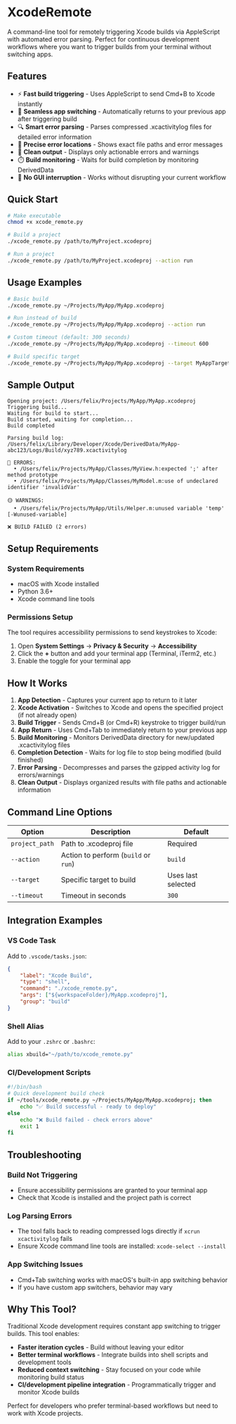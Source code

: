 # XcodeRemote

A command-line tool for remotely triggering Xcode builds via AppleScript with automated error parsing. Perfect for continuous development workflows where you want to trigger builds from your terminal without switching apps.

## Features

- ⚡ **Fast build triggering** - Uses AppleScript to send Cmd+B to Xcode instantly
- 🔄 **Seamless app switching** - Automatically returns to your previous app after triggering build
- 🔍 **Smart error parsing** - Parses compressed .xcactivitylog files for detailed error information  
- 📍 **Precise error locations** - Shows exact file paths and error messages
- 🎯 **Clean output** - Displays only actionable errors and warnings
- ⏱️ **Build monitoring** - Waits for build completion by monitoring DerivedData
- 🚫 **No GUI interruption** - Works without disrupting your current workflow

## Quick Start

```bash
# Make executable
chmod +x xcode_remote.py

# Build a project
./xcode_remote.py /path/to/MyProject.xcodeproj

# Run a project  
./xcode_remote.py /path/to/MyProject.xcodeproj --action run
```

## Usage Examples

```bash
# Basic build
./xcode_remote.py ~/Projects/MyApp/MyApp.xcodeproj

# Run instead of build
./xcode_remote.py ~/Projects/MyApp/MyApp.xcodeproj --action run

# Custom timeout (default: 300 seconds)
./xcode_remote.py ~/Projects/MyApp/MyApp.xcodeproj --timeout 600

# Build specific target
./xcode_remote.py ~/Projects/MyApp/MyApp.xcodeproj --target MyAppTarget
```

## Sample Output

```
Opening project: /Users/felix/Projects/MyApp/MyApp.xcodeproj
Triggering build...
Waiting for build to start...
Build started, waiting for completion...
Build completed

Parsing build log: /Users/felix/Library/Developer/Xcode/DerivedData/MyApp-abc123/Logs/Build/xyz789.xcactivitylog

🔴 ERRORS:
  • /Users/felix/Projects/MyApp/Classes/MyView.h:expected ';' after method prototype
  • /Users/felix/Projects/MyApp/Classes/MyModel.m:use of undeclared identifier 'invalidVar'

🟡 WARNINGS:
  • /Users/felix/Projects/MyApp/Utils/Helper.m:unused variable 'temp' [-Wunused-variable]

❌ BUILD FAILED (2 errors)
```

## Setup Requirements

### System Requirements
- macOS with Xcode installed
- Python 3.6+
- Xcode command line tools

### Permissions Setup
The tool requires accessibility permissions to send keystrokes to Xcode:

1. Open **System Settings** → **Privacy & Security** → **Accessibility**
2. Click the **+** button and add your terminal app (Terminal, iTerm2, etc.)
3. Enable the toggle for your terminal app

## How It Works

1. **App Detection** - Captures your current app to return to it later
2. **Xcode Activation** - Switches to Xcode and opens the specified project (if not already open)
3. **Build Trigger** - Sends Cmd+B (or Cmd+R) keystroke to trigger build/run
4. **App Return** - Uses Cmd+Tab to immediately return to your previous app
5. **Build Monitoring** - Monitors DerivedData directory for new/updated .xcactivitylog files
6. **Completion Detection** - Waits for log file to stop being modified (build finished)
7. **Error Parsing** - Decompresses and parses the gzipped activity log for errors/warnings
8. **Clean Output** - Displays organized results with file paths and actionable information

## Command Line Options

| Option | Description | Default |
|--------|-------------|---------|
| `project_path` | Path to .xcodeproj file | Required |
| `--action` | Action to perform (`build` or `run`) | `build` |
| `--target` | Specific target to build | Uses last selected |
| `--timeout` | Timeout in seconds | `300` |

## Integration Examples

### VS Code Task
Add to `.vscode/tasks.json`:
```json
{
    "label": "Xcode Build",
    "type": "shell",
    "command": "./xcode_remote.py",
    "args": ["${workspaceFolder}/MyApp.xcodeproj"],
    "group": "build"
}
```

### Shell Alias
Add to your `.zshrc` or `.bashrc`:
```bash
alias xbuild="~/path/to/xcode_remote.py"
```

### CI/Development Scripts
```bash
#!/bin/bash
# Quick development build check
if ~/tools/xcode_remote.py ~/Projects/MyApp/MyApp.xcodeproj; then
    echo "✅ Build successful - ready to deploy"
else
    echo "❌ Build failed - check errors above"
    exit 1
fi
```

## Troubleshooting

### Build Not Triggering
- Ensure accessibility permissions are granted to your terminal app
- Check that Xcode is installed and the project path is correct

### Log Parsing Errors
- The tool falls back to reading compressed logs directly if `xcrun xcactivitylog` fails
- Ensure Xcode command line tools are installed: `xcode-select --install`

### App Switching Issues
- Cmd+Tab switching works with macOS's built-in app switching behavior
- If you have custom app switchers, behavior may vary

## Why This Tool?

Traditional Xcode development requires constant app switching to trigger builds. This tool enables:

- **Faster iteration cycles** - Build without leaving your editor
- **Better terminal workflows** - Integrate builds into shell scripts and development tools
- **Reduced context switching** - Stay focused on your code while monitoring build status
- **CI/development pipeline integration** - Programmatically trigger and monitor Xcode builds

Perfect for developers who prefer terminal-based workflows but need to work with Xcode projects.